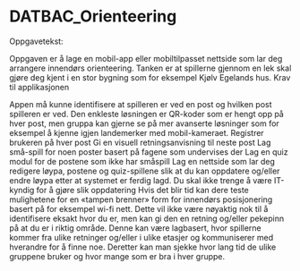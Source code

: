 # DATBAC_Orienteering

Oppgavetekst:

Oppgaven er å lage en mobil-app eller mobiltilpasset nettside som lar deg arrangere innendørs orienteering. Tanken er at spillerne gjennom en lek skal gjøre deg kjent i en stor bygning som for eksempel Kjølv Egelands hus. Krav til applikasjonen

Appen må kunne identifisere at spilleren er ved en post og hvilken post spilleren er ved. Den enkleste løsningen er QR-koder som er hengt opp på hver post, men gruppa kan gjerne se på mer avanserte løsninger som for eksempel å kjenne igjen landemerker med mobil-kameraet. Registrer brukeren på hver post Gi en visuell retningsanvisning til neste post Lag små-spill for noen poster basert på fagene som undervises der Lag en quiz modul for de postene som ikke har småspill Lag en nettside som lar deg redigere løypa, postene og quiz-spillene slik at du kan oppdatere og/eller endre løypa etter at systemet er ferdig lagd. Du skal ikke trenge å være IT-kyndig for å gjøre slik oppdatering Hvis det blir tid kan dere teste mulighetene for en «tampen brenner» form for innendørs posisjonering basert på for eksempel wi-fi nett. Dette vil ikke være nøyaktig nok til å identifisere eksakt hvor du er, men kan gi den en retning og/eller pekepinn på at du er i riktig område. Denne kan være lagbasert, hvor spillerne kommer fra ulike retninger og/eller i ulike etasjer og kommuniserer med hverandre for å finne noe. Deretter kan man sjekke hvor lang tid de ulike gruppene bruker og hvor mange som er bra i hver gruppe.
